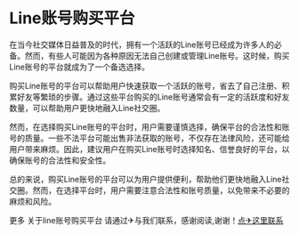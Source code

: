 # Line账号购买平台

在当今社交媒体日益普及的时代，拥有一个活跃的Line账号已经成为许多人的必备。然而，有些人可能因为各种原因无法自己创建或管理Line账号。这时候，购买Line账号的平台就成为了一个备选选择。

购买Line账号的平台可以帮助用户快速获取一个活跃的账号，省去了自己注册、积累好友等繁琐的步骤。通过这些平台购买的Line账号通常会有一定的活跃度和好友数量，可以帮助用户更快地融入Line社交圈。

然而，在选择购买Line账号的平台时，用户需要谨慎选择，确保平台的合法性和账号的质量。一些不法平台可能出售非法获取的账号，不仅存在法律风险，还可能给用户带来麻烦。因此，建议用户在购买Line账号时选择知名、信誉良好的平台，以确保账号的合法性和安全性。

总的来说，购买Line账号的平台可以为用户提供便利，帮助他们更快地融入Line社交圈。然而，在选择平台时，用户需要注意合法性和账号质量，以免带来不必要的麻烦和风险。

更多 关于line账号购买平台 请通过✈与我们联系，感谢阅读,谢谢！[点✈这里联系](https://www.k02.cc)